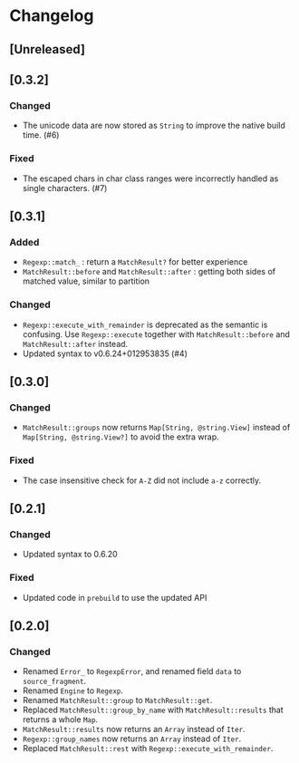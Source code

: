 # Changelog

## [Unreleased]

## [0.3.2]

### Changed

- The unicode data are now stored as `String` to improve the native build time.
  (#6)

### Fixed

- The escaped chars in char class ranges were incorrectly handled as single
  characters. (#7)

## [0.3.1]

### Added

- `Regexp::match_` : return a `MatchResult?` for better experience
- `MatchResult::before` and `MatchResult::after` : getting both sides of matched
  value, similar to partition

### Changed

- `Regexp::execute_with_remainder` is deprecated as the semantic is confusing.
  Use `Regexp::execute` together with `MatchResult::before` and
  `MatchResult::after` instead.
- Updated syntax to v0.6.24+012953835 (#4)

## [0.3.0]

### Changed

- `MatchResult::groups` now returns `Map[String, @string.View]` instead of
  `Map[String, @string.View?]` to avoid the extra wrap.

### Fixed

- The case insensitive check for `A-Z` did not include `a-z` correctly.

## [0.2.1]

### Changed

- Updated syntax to 0.6.20

### Fixed

- Updated code in `prebuild` to use the updated API

## [0.2.0]

### Changed

- Renamed `Error_` to `RegexpError`, and renamed field `data` to
  `source_fragment`.
- Renamed `Engine` to `Regexp`.
- Renamed `MatchResult::group` to `MatchResult::get`.
- Replaced `MatchResult::group_by_name` with `MatchResult::results` that returns
  a whole `Map`.
- `MatchResult::results` now returns an `Array` instead of `Iter`.
- `Regexp::group_names` now returns an `Array` instead of `Iter`.
- Replaced `MatchResult::rest` with `Regexp::execute_with_remainder`.
